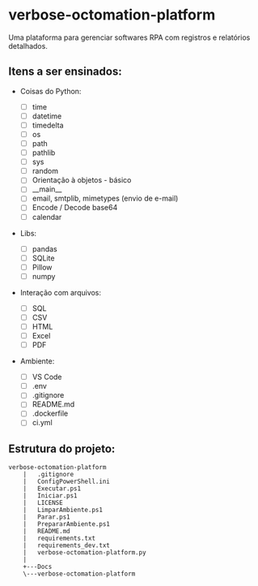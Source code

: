 # verbose-octomation-platform 

Uma plataforma para gerenciar softwares RPA com registros e relatórios detalhados. 

## Itens a ser ensinados: 

- Coisas do Python: 

    * [ ] time
    * [ ] datetime
    * [ ] timedelta
    * [ ] os
    * [ ] path
    * [ ] pathlib
    * [ ] sys
    * [ ] random
    * [ ] Orientação à objetos - básico
    * [ ] \_\_main\_\_
    * [ ] email, smtplib, mimetypes (envio de e-mail)
    * [ ] Encode / Decode base64
    * [ ] calendar

- Libs: 

    * [ ] pandas
    * [ ] SQLite
    * [ ] Pillow
    * [ ] numpy

- Interação com arquivos: 

    * [ ] SQL
    * [ ] CSV
    * [ ] HTML
    * [ ] Excel
    * [ ] PDF

- Ambiente: 

    * [ ] VS Code
    * [ ] .env
    * [ ] .gitignore
    * [ ] README.md
    * [ ] .dockerfile
    * [ ] ci.yml

## Estrutura do projeto: 

```
verbose-octomation-platform
    |   .gitignore 
    |   ConfigPowerShell.ini
    |   Executar.ps1
    |   Iniciar.ps1
    |   LICENSE
    |   LimparAmbiente.ps1
    |   Parar.ps1
    |   PrepararAmbiente.ps1
    |   README.md
    |   requirements.txt
    |   requirements_dev.txt
    |   verbose-octomation-platform.py
    |   
    +---Docs
    \---verbose-octomation-platform
```
